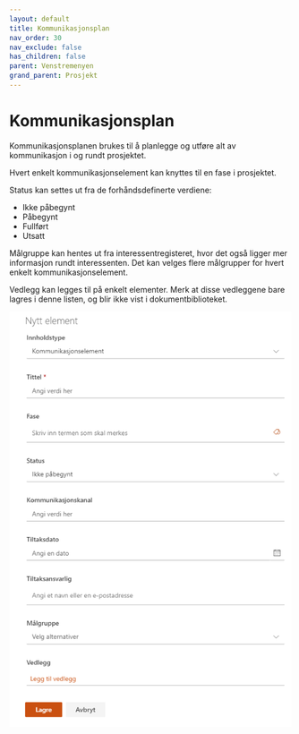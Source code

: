```yaml
---
layout: default
title: Kommunikasjonsplan
nav_order: 30
nav_exclude: false
has_children: false
parent: Venstremenyen
grand_parent: Prosjekt
---
```


# Kommunikasjonsplan

Kommunikasjonsplanen brukes til å planlegge og utføre alt av
kommunikasjon i og rundt prosjektet.

Hvert enkelt kommunikasjonselement kan knyttes til en fase i prosjektet.

Status kan settes ut fra de forhåndsdefinerte verdiene:

  - Ikke påbegynt
  - Påbegynt
  - Fullført
  - Utsatt

Målgruppe kan hentes ut fra interessentregisteret, hvor det også ligger mer informasjon rundt interessenten. Det kan velges flere målgrupper for hvert enkelt kommunikasjonselement.

Vedlegg kan legges til på enkelt elementer. Merk at disse vedleggene bare lagres i denne listen, og blir ikke vist i dokumentbiblioteket.

![](./media/image58.png)